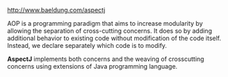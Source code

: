 http://www.baeldung.com/aspectj

AOP is a programming paradigm that aims to increase modularity by allowing the separation of cross-cutting concerns. It does so by adding additional behavior to existing code without modification of the code itself. Instead, we declare separately which code is to modify.

**AspectJ** 
implements both concerns and the weaving of crosscutting concerns using extensions of Java programming language.

